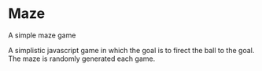 # Maze
A simple maze game

A simplistic javascript game in which the goal is to firect the ball to the goal. The maze is randomly generated each game.
